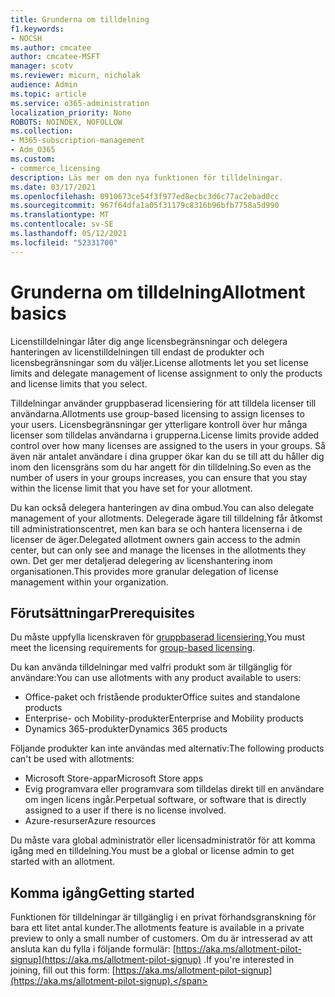 ```yaml
---
title: Grunderna om tilldelning
f1.keywords:
- NOCSH
ms.author: cmcatee
author: cmcatee-MSFT
manager: scotv
ms.reviewer: micurn, nicholak
audience: Admin
ms.topic: article
ms.service: o365-administration
localization_priority: None
ROBOTS: NOINDEX, NOFOLLOW
ms.collection:
- M365-subscription-management
- Adm_O365
ms.custom:
- commerce_licensing
description: Läs mer om den nya funktionen för tilldelningar.
ms.date: 03/17/2021
ms.openlocfilehash: 0910673ce54f3f977ed8ecbc3d6c77ac2ebad0cc
ms.sourcegitcommit: 967f64dfa1a05f31179c8316b96bfb7758a5d990
ms.translationtype: MT
ms.contentlocale: sv-SE
ms.lasthandoff: 05/12/2021
ms.locfileid: "52331700"
---
```

# <a name="allotment-basics"></a><span data-ttu-id="2c167-103">Grunderna om tilldelning</span><span class="sxs-lookup"><span data-stu-id="2c167-103">Allotment basics</span></span>

<span data-ttu-id="2c167-104">Licenstilldelningar låter dig ange licensbegränsningar och delegera hanteringen av licenstilldelningen till endast de produkter och licensbegränsningar som du väljer.</span><span class="sxs-lookup"><span data-stu-id="2c167-104">License allotments let you set license limits and delegate management of license assignment to only the products and license limits that you select.</span></span>

<span data-ttu-id="2c167-105">Tilldelningar använder gruppbaserad licensiering för att tilldela licenser till användarna.</span><span class="sxs-lookup"><span data-stu-id="2c167-105">Allotments use group-based licensing to assign licenses to your users.</span></span> <span data-ttu-id="2c167-106">Licensbegränsningar ger ytterligare kontroll över hur många licenser som tilldelas användarna i grupperna.</span><span class="sxs-lookup"><span data-stu-id="2c167-106">License limits provide added control over how many licenses are assigned to the users in your groups.</span></span> <span data-ttu-id="2c167-107">Så även när antalet användare i dina grupper ökar kan du se till att du håller dig inom den licensgräns som du har angett för din tilldelning.</span><span class="sxs-lookup"><span data-stu-id="2c167-107">So even as the number of users in your groups increases, you can ensure that you stay within the license limit that you have set for your allotment.</span></span>

<span data-ttu-id="2c167-108">Du kan också delegera hanteringen av dina ombud.</span><span class="sxs-lookup"><span data-stu-id="2c167-108">You can also delegate management of your allotments.</span></span> <span data-ttu-id="2c167-109">Delegerade ägare till tilldelning får åtkomst till administrationscentret, men kan bara se och hantera licenserna i de licenser de äger.</span><span class="sxs-lookup"><span data-stu-id="2c167-109">Delegated allotment owners gain access to the admin center, but can only see and manage the licenses in the allotments they own.</span></span> <span data-ttu-id="2c167-110">Det ger mer detaljerad delegering av licenshantering inom organisationen.</span><span class="sxs-lookup"><span data-stu-id="2c167-110">This provides more granular delegation of license management within your organization.</span></span>

## <a name="prerequisites"></a><span data-ttu-id="2c167-111">Förutsättningar</span><span class="sxs-lookup"><span data-stu-id="2c167-111">Prerequisites</span></span>

<span data-ttu-id="2c167-112">Du måste uppfylla licenskraven för [gruppbaserad licensiering.](/azure/active-directory/fundamentals/active-directory-licensing-whatis-azure-portal#licensing-requirements)</span><span class="sxs-lookup"><span data-stu-id="2c167-112">You must meet the licensing requirements for [group-based licensing](/azure/active-directory/fundamentals/active-directory-licensing-whatis-azure-portal#licensing-requirements).</span></span>

<span data-ttu-id="2c167-113">Du kan använda tilldelningar med valfri produkt som är tillgänglig för användare:</span><span class="sxs-lookup"><span data-stu-id="2c167-113">You can use allotments with any product available to users:</span></span>

- <span data-ttu-id="2c167-114">Office-paket och fristående produkter</span><span class="sxs-lookup"><span data-stu-id="2c167-114">Office suites and standalone products</span></span>
- <span data-ttu-id="2c167-115">Enterprise- och Mobility-produkter</span><span class="sxs-lookup"><span data-stu-id="2c167-115">Enterprise and Mobility products</span></span>
- <span data-ttu-id="2c167-116">Dynamics 365-produkter</span><span class="sxs-lookup"><span data-stu-id="2c167-116">Dynamics 365 products</span></span>

<span data-ttu-id="2c167-117">Följande produkter kan inte användas med alternativ:</span><span class="sxs-lookup"><span data-stu-id="2c167-117">The following products can't be used with allotments:</span></span>

- <span data-ttu-id="2c167-118">Microsoft Store-appar</span><span class="sxs-lookup"><span data-stu-id="2c167-118">Microsoft Store apps</span></span>
- <span data-ttu-id="2c167-119">Evig programvara eller programvara som tilldelas direkt till en användare om ingen licens ingår.</span><span class="sxs-lookup"><span data-stu-id="2c167-119">Perpetual software, or software that is directly assigned to a user if there is no license involved.</span></span>
- <span data-ttu-id="2c167-120">Azure-resurser</span><span class="sxs-lookup"><span data-stu-id="2c167-120">Azure resources</span></span>

<span data-ttu-id="2c167-121">Du måste vara global administratör eller licensadministratör för att komma igång med en tilldelning.</span><span class="sxs-lookup"><span data-stu-id="2c167-121">You must be a global or license admin to get started with an allotment.</span></span>

## <a name="getting-started"></a><span data-ttu-id="2c167-122">Komma igång</span><span class="sxs-lookup"><span data-stu-id="2c167-122">Getting started</span></span>

<span data-ttu-id="2c167-123">Funktionen för tilldelningar är tillgänglig i en privat förhandsgranskning för bara ett litet antal kunder.</span><span class="sxs-lookup"><span data-stu-id="2c167-123">The allotments feature is available in a private preview to only a small number of customers.</span></span> <span data-ttu-id="2c167-124">Om du är intresserad av att ansluta kan du fylla i följande formulär: [https://aka.ms/allotment-pilot-signup](https://aka.ms/allotment-pilot-signup) .</span><span class="sxs-lookup"><span data-stu-id="2c167-124">If you're interested in joining, fill out this form: [https://aka.ms/allotment-pilot-signup](https://aka.ms/allotment-pilot-signup).</span></span>